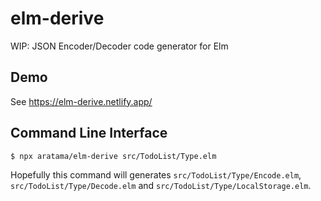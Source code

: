 # elm-derive

WIP: JSON Encoder/Decoder code generator for Elm

## Demo

See https://elm-derive.netlify.app/

## Command Line Interface

```shell
$ npx aratama/elm-derive src/TodoList/Type.elm
```

Hopefully this command will generates `src/TodoList/Type/Encode.elm`, `src/TodoList/Type/Decode.elm` and `src/TodoList/Type/LocalStorage.elm`.
